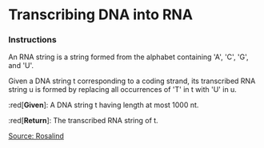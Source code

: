 # Transcribing DNA into RNA

### Instructions
An RNA string is a string formed from the alphabet containing 'A', 'C', 'G', and 'U'.

Given a DNA string t corresponding to a coding strand, its transcribed RNA string u is formed by replacing all occurrences of 'T' in t with 'U' in u.

:red[**Given**]: A DNA string t having length at most 1000 nt.

:red[**Return**]: The transcribed RNA string of t.

[Source: Rosalind](https://rosalind.info/problems/rna/)